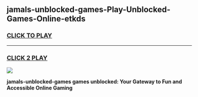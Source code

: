 
## jamals-unblocked-games-Play-Unblocked-Games-Online-etkds
<h3>
<a href="https://premium76.site?title=jamals-unblocked-games&ref=24A">CLICK TO PLAY</a></h3>
<hr>

<h3>
<a href="https://premium76.site?title=jamals-unblocked-games&ref=24A">CLICK 2 PLAY</a>
  
</h3>

<a href="https://premium76.site?title=jamals-unblocked-games&ref=24A"><img src="https://clearcache.store/games.png"></a>


**jamals-unblocked-games games unblocked: Your Gateway to Fun and Accessible Online Gaming**
